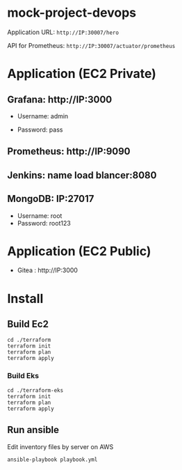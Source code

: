 # mock-project-devops

Application URL: `http://IP:30007/hero`

API for Prometheus: `http://IP:30007/actuator/prometheus`

# Application (EC2 Private)

## Grafana: http://IP:3000

 - Username: admin

 - Password: pass

## Prometheus: http://IP:9090
## Jenkins: name load blancer:8080
## MongoDB: IP:27017
 - Username: root
 - Password: root123

# Application (EC2 Public)
- Gitea : http://IP:3000

# Install
## Build Ec2
```
cd ./terraform
terraform init
terraform plan
terraform apply
```

### Build Eks
```
cd ./terraform-eks
terraform init
terraform plan
terraform apply
```

## Run ansible

Edit inventory files by server on AWS

```
ansible-playbook playbook.yml
```

